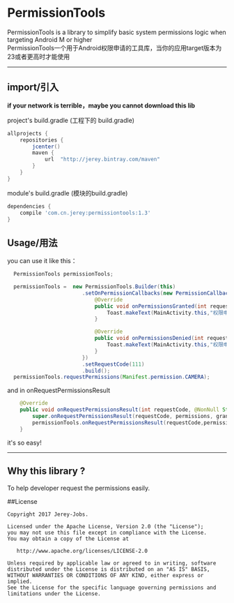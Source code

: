 # PermissionTools

PermissionTools is a library to simplify basic system permissions logic when targeting Android M or higher<br>
PermissionTools一个用于Android权限申请的工具库，当你的应用target版本为23或者更高时才能使用

-------------------

## import/引入

**if your network is terrible，maybe you cannot download this lib**

project's build.gradle (工程下的 build.gradle)

``` gradle
allprojects {
    repositories {
        jcenter()
        maven {
            url  "http://jerey.bintray.com/maven"
        }
    }
}
```

module's build.gradle (模块的build.gradle)

``` gradle
dependencies {
    compile 'com.cn.jerey:permissiontools:1.3'
}
```

## Usage/用法

you can use it like this：

``` java
  PermissionTools permissionTools;

  permissionTools =  new PermissionTools.Builder(this)
                        .setOnPermissionCallbacks(new PermissionCallbacks() {
                            @Override
                            public void onPermissionsGranted(int requestCode, List<String> perms) {
                                Toast.makeText(MainActivity.this,"权限申请通过",Toast.LENGTH_SHORT).show();
                            }

                            @Override
                            public void onPermissionsDenied(int requestCode, List<String> perms) {
                                Toast.makeText(MainActivity.this,"权限申请被拒绝",Toast.LENGTH_SHORT).show();
                            }
                        })
                        .setRequestCode(111)
                        .build();
  permissionTools.requestPermissions(Manifest.permission.CAMERA); 
```

and in onRequestPermissionsResult

``` java
    @Override
    public void onRequestPermissionsResult(int requestCode, @NonNull String[] permissions, @NonNull int[] grantResults) {
        super.onRequestPermissionsResult(requestCode, permissions, grantResults);
        permissionTools.onRequestPermissionsResult(requestCode,permissions,grantResults);
    }
```

it's so easy!

-----------------------

## Why this library ?

To help developer request the permissions easily.

##License

```
Copyright 2017 Jerey-Jobs.

Licensed under the Apache License, Version 2.0 (the "License");
you may not use this file except in compliance with the License.
You may obtain a copy of the License at

   http://www.apache.org/licenses/LICENSE-2.0

Unless required by applicable law or agreed to in writing, software
distributed under the License is distributed on an "AS IS" BASIS,
WITHOUT WARRANTIES OR CONDITIONS OF ANY KIND, either express or implied.
See the License for the specific language governing permissions and
limitations under the License.
```
